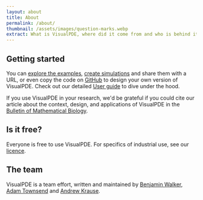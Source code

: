 ```yaml
---
layout: about
title: About
permalink: /about/
thumbnail: /assets/images/question-marks.webp
extract: What is VisualPDE, where did it come from and who is behind it?
---
```


<!-- ## The idea

Communicating mathematics can be challenging. This is especially true for [partial differential equations](https://en.wikipedia.org/wiki/Partial_differential_equation) (PDEs), which are a staple of undergraduate mathematics courses and almost ubiquitous in mathematical modelling of the real world.

Many of these equations exhibit intuitive behaviours, but it can be hard to see that just by looking at the symbols. We set out to create a tool for solving this problem, aiming to allow anyone to type in their PDE and instantly visualise and interact with solutions of these equations. Crucially, we wanted people to be able to do this without needing to take a course on numerical methods, or even one on PDEs.

Read more about VisualPDE and its context in our article in the [Bulletin of Mathematical Biology](https://doi.org/10.1007/s11538-023-01218-4). -->

<!-- ## Beginnings

Through a [Durham Centre for Academic Development](https://www.durham.ac.uk/departments/centres/academic-development/) collaborative innovation grant, Alex Chudasama (a final-year undergraduate at Durham University) designed an early version based on this [reaction–diffusion simulator](https://pmneila.github.io/jsexp/grayscott/).

From this proof-of-concept, development of what became VisualPDE took off and we released the first public version in April 2023. Since then, we've kept expanding VisualPDE and its applications, from education and research to knowledge exchange and public engagement.


## VisualPDE today

Today, VisualPDE is both a simulator and a collection of examples for exploring the world of PDEs. VisualPDE has been used around the world to teach, engage and interact with mathematics and science through tens of thousands of simulations.

Some external applications of VisualPDE include:

- An interactive logo for the [Society for Mathematical Biology](https://smb.org)

- Providing figures and supporting simulations for a rigorous [study of localised pattern formation in dryland vegetation](https://arxiv.org/abs/2309.02956)

- Numerical simulation of temporal and spatiotemporal oscillations in a [model of viral cancer therapy](https://doi.org/10.1101/2023.12.19.572433)

- A [paper](https://link.springer.com/article/10.1007/s11538-023-01250-4) demonstrating the insufficiency of linear stability theory in understanding Turing patterns

- Exploring the principles behind the design of simple but effective robotic filaments for microscale swimming in a [multidisciplinary paper](https://doi.org/10.48550/arXiv.2402.13844) -->


## Getting started

You can [explore the examples](/explore), [create simulations](/create) and share them with a URL, or even copy the code on [GitHub](https://github.com/Pecnut/visual-pde) to design your own version of VisualPDE. Check out our detailed [User guide](/user-guide) to dive under the hood.

If you use VisualPDE in your research, we'd be grateful if you could cite our article about the context, design, and applications of VisualPDE in the [Bulletin of Mathematical Biology](https://doi.org/10.1007/s11538-023-01218-4).

## Is it free?
Everyone is free to use VisualPDE. For specifics of industrial use, see our [licence](https://github.com/Pecnut/visual-pde/blob/main/LICENSE.md).

## The team

VisualPDE is a team effort, written and maintained by [Benjamin Walker](https://benjaminwalker.info/), [Adam Townsend](https://adamtownsend.com/) and [Andrew Krause](https://www.andrewkrause.org/).
